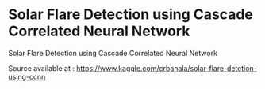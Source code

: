 # Solar Flare Detection using Cascade Correlated Neural Network
Solar Flare Detection using Cascade Correlated Neural Network

Source available at : https://www.kaggle.com/crbanala/solar-flare-detction-using-ccnn

